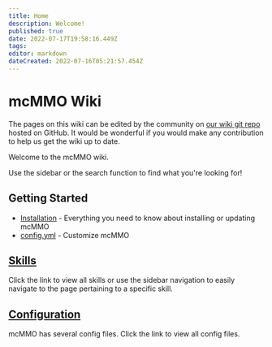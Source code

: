 ```yaml
---
title: Home
description: Welcome!
published: true
date: 2022-07-17T19:58:16.449Z
tags: 
editor: markdown
dateCreated: 2022-07-16T05:21:57.454Z
---
```


# mcMMO Wiki

The pages on this wiki can be edited by the community on [our wiki git repo](https://github.com/mcMMO-Dev/mcmmo-wiki-repo) hosted on GitHub.
It would be wonderful if you would make any contribution to help us get the wiki up to date.

Welcome to the mcMMO wiki.

Use the sidebar or the search function to find what you're looking for!

## Getting Started

- [Installation](/installation) - Everything you need to know about installing or updating mcMMO
- [config.yml](/config/config) - Customize mcMMO

## [Skills](/skills)

Click the link to view all skills or use the sidebar navigation to easily navigate to the page pertaining to a specific skill.

## [Configuration](/config)

mcMMO has several config files. Click the link to view all config files.